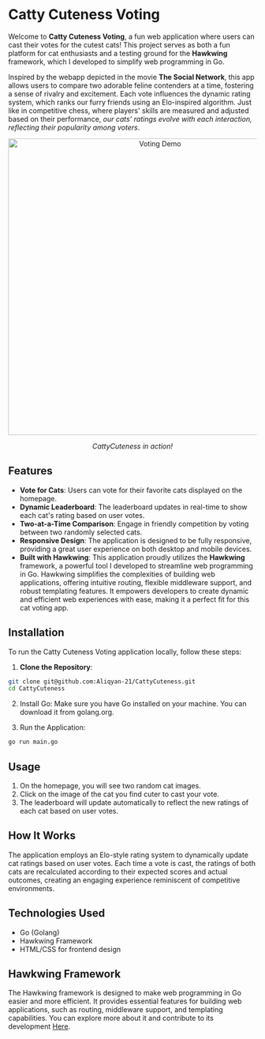 # Catty Cuteness Voting

Welcome to **Catty Cuteness Voting**, a fun web application where users can cast their votes for the cutest cats! This project serves as both a fun platform for cat enthusiasts and a testing ground for the **Hawkwing** framework, which I developed to simplify web programming in Go.

Inspired by the webapp depicted in the movie **The Social Network**, this app allows users to compare two adorable feline contenders at a time, fostering a sense of rivalry and excitement. Each vote influences the dynamic rating system, which ranks our furry friends using an Elo-inspired algorithm. Just like in competitive chess, where players' skills are measured and adjusted based on their performance, _our cats’ ratings evolve with each interaction, reflecting their popularity among voters_.

<p align="center">
  <img src="assets/cattycuteness1.gif" alt="Voting Demo" width="600">
</p>
<p align="center">
  <em>CattyCuteness in action!</em>
</p>

## Features

- **Vote for Cats**: Users can vote for their favorite cats displayed on the homepage.
- **Dynamic Leaderboard**: The leaderboard updates in real-time to show each cat's rating based on user votes.
- **Two-at-a-Time Comparison**: Engage in friendly competition by voting between two randomly selected cats.
- **Responsive Design**: The application is designed to be fully responsive, providing a great user experience on both desktop and mobile devices.
- **Built with Hawkwing**: This application proudly utilizes the **Hawkwing** framework, a powerful tool I developed to streamline web programming in Go. Hawkwing simplifies the complexities of building web applications, offering intuitive routing, flexible middleware support, and robust templating features. It empowers developers to create dynamic and efficient web experiences with ease, making it a perfect fit for this cat voting app.

## Installation

To run the Catty Cuteness Voting application locally, follow these steps:

1. **Clone the Repository**:

```bash
git clone git@github.com:Aliqyan-21/CattyCuteness.git
cd CattyCuteness
```

2. Install Go:
   Make sure you have Go installed on your machine. You can download it from golang.org.

3. Run the Application:

```bash
go run main.go
```

## Usage

1. On the homepage, you will see two random cat images.
2. Click on the image of the cat you find cuter to cast your vote.
3. The leaderboard will update automatically to reflect the new ratings of each cat based on user votes.

## How It Works

The application employs an Elo-style rating system to dynamically update cat ratings based on user votes. Each time a vote is cast, the ratings of both cats are recalculated according to their expected scores and actual outcomes, creating an engaging experience reminiscent of competitive environments.

## Technologies Used

- Go (Golang)
- Hawkwing Framework
- HTML/CSS for frontend design

## Hawkwing Framework

The Hawkwing framework is designed to make web programming in Go easier and more efficient. It provides essential features for building web applications, such as routing, middleware support, and templating capabilities. You can explore more about it and contribute to its development [Here](https://github.com/aliqyan-21/hawkwing).
